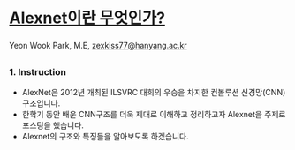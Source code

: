 # [Alexnet이란 무엇인가?](https://mmistakes.github.io/minimal-mistakes/)
### 
Yeon Wook Park, M.E, zexkiss77@hanyang.ac.kr
##
### 1. Instruction
- AlexNet은 2012년 개최된 ILSVRC 대회의 우승을 차지한 컨볼루션 신경망(CNN) 구조입니다.  
- 한학기 동안 배운 CNN구조를 더욱 제대로 이해하고 정리하고자 Alexnet을 주제로 포스팅을 했습니다. 
- Alexnet의 구조와 특징들을 알아보도록 하겠습니다.   

